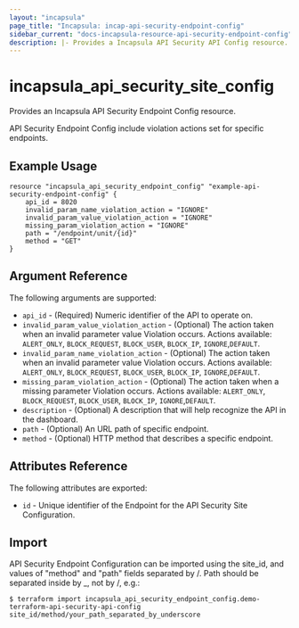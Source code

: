 ```yaml
---
layout: "incapsula"
page_title: "Incapsula: incap-api-security-endpoint-config"
sidebar_current: "docs-incapsula-resource-api-security-endpoint-config"
description: |- Provides a Incapsula API Security API Config resource.
---
```


# incapsula_api_security_site_config

Provides an Incapsula API Security Endpoint Config resource.

API Security Endpoint Config include violation actions set for specific endpoints.

## Example Usage

```hcl
resource "incapsula_api_security_endpoint_config" "example-api-security-endpoint-config" {
    api_id = 8020
	invalid_param_name_violation_action = "IGNORE"
	invalid_param_value_violation_action = "IGNORE"
	missing_param_violation_action = "IGNORE"
	path = "/endpoint/unit/{id}"
	method = "GET"
}
```

## Argument Reference

The following arguments are supported:

* `api_id` - (Required) Numeric identifier of the API to operate on.
* `invalid_param_value_violation_action` - (Optional) The action taken when an invalid parameter value Violation occurs.
  Actions available: `ALERT_ONLY`, `BLOCK_REQUEST`, `BLOCK_USER`, `BLOCK_IP`, `IGNORE`,`DEFAULT`.
* `invalid_param_name_violation_action` - (Optional) The action taken when an invalid parameter value Violation occurs.
  Actions available: `ALERT_ONLY`, `BLOCK_REQUEST`, `BLOCK_USER`, `BLOCK_IP`, `IGNORE`,`DEFAULT`.
* `missing_param_violation_action` - (Optional) The action taken when a missing parameter Violation occurs. Actions
  available: `ALERT_ONLY`, `BLOCK_REQUEST`, `BLOCK_USER`, `BLOCK_IP`, `IGNORE`,`DEFAULT`.
* `description` - (Optional) A description that will help recognize the API in the dashboard.
* `path` - (Optional) An URL path of specific endpoint.
* `method` - (Optional) HTTP method that describes a specific endpoint.

## Attributes Reference

The following attributes are exported:

* `id` - Unique identifier of the Endpoint for the API Security Site Configuration.

## Import

API Security Endpoint Configuration can be imported using the site_id, and values of "method"  and "path" fields
separated by /. Path should be separated inside by _, not by /, e.g.:

```
$ terraform import incapsula_api_security_endpoint_config.demo-terraform-api-security-api-config site_id/method/your_path_separated_by_underscore

```
